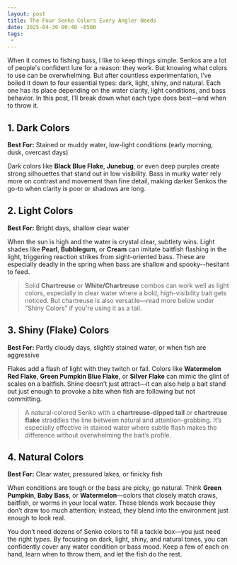```yaml
---
layout: post
title: The Four Senko Colors Every Angler Needs
date: 2025-04-30 00:40 -0500
tags:
 -
---
```


When it comes to fishing bass, I like to keep things simple. Senkos are a lot of people's confident lure for a reason: they work. But knowing what colors to use can be overwhelming. But after countless experimentation, I’ve boiled it down to four essential types: dark, light, shiny, and natural. Each one has its place depending on the water clarity, light conditions, and bass behavior. In this post, I’ll break down what each type does best—and when to throw it.


## 1. Dark Colors
**Best For:** Stained or muddy water, low-light conditions (early morning, dusk, overcast days)

Dark colors like **Black Blue Flake**, **Junebug**, or even deep purples create strong silhouettes that stand out in low visibility. Bass in murky water rely more on contrast and movement than fine detail, making darker Senkos the go-to when clarity is poor or shadows are long.

## 2. Light Colors
**Best For:** Bright days, shallow clear water

When the sun is high and the water is crystal clear, subtlety wins. Light shades like **Pearl**, **Bubblegum**, or **Cream** can imitate baitfish flashing in the light, triggering reaction strikes from sight-oriented bass. These are especially deadly in the spring when bass are shallow and spooky--hesitant to feed.

> Solid **Chartreuse** or **White/Chartreuse** combos can work well as light colors, especially in clear water where a bold, high-visibility bait gets noticed. But chartreuse is also versatile—read more below under “Shiny Colors” if you're using it as a tail.

## 3. Shiny (Flake) Colors
**Best For:** Partly cloudy days, slightly stained water, or when fish are aggressive

Flakes add a flash of light with they twitch or fall. Colors like **Watermelon Red Flake**, **Green Pumpkin Blue Flake**, or **Silver Flake** can mimic the glint of scales on a baitfish. Shine doesn’t just attract—it can also help a bait stand out just enough to provoke a bite when fish are following but not committing.

> A natural-colored Senko with a **chartreuse-dipped tail** or **chartreuse flake** straddles the line between natural and attention-grabbing. It’s especially effective in stained water where subtle flash makes the difference without overwhelming the bait’s profile.

## 4. Natural Colors
**Best For:** Clear water, pressured lakes, or finicky fish

When conditions are tough or the bass are picky, go natural. Think **Green Pumpkin**, **Baby Bass**, or **Watermelon**—colors that closely match craws, baitfish, or worms in your local water. These blends work because they don’t draw too much attention; instead, they blend into the environment just enough to look real.


You don’t need dozens of Senko colors to fill a tackle box—you just need the right *types*. By focusing on dark, light, shiny, and natural tones, you can confidently cover any water condition or bass mood. Keep a few of each on hand, learn when to throw them, and let the fish do the rest.
